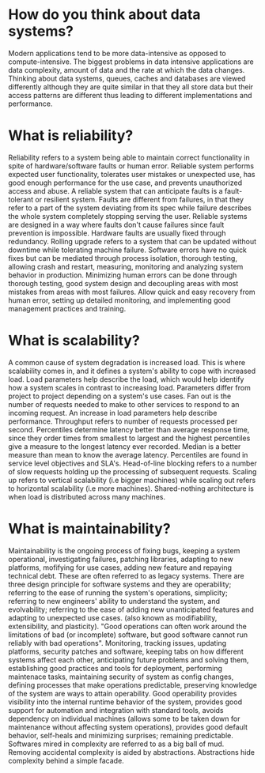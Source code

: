 # How do you think about data systems?

Modern applications tend to be more data-intensive as
opposed to compute-intensive. The biggest problems in
data intensive applications are data complexity, amount of
data and the rate at which the data changes. Thinking about
data systems, queues, caches and databases are viewed differently
although they are quite similar in that they all store data but
their access patterns are different thus leading to different implementations
and performance.

# What is reliability?

Reliability refers to a system being able to maintain
correct functionality in spite of hardware/software faults
or human error. Reliable system performs expected user
functionality, tolerates user mistakes or unexpected use,
has good enough performance for the use case, and prevents
unauthorized access and abuse. A reliable system that can
anticipate faults is a fault-tolerant or resilient system.
Faults are different from failures, in that they refer to
a part of the system deviating from its spec while failure
describes the whole system completely stopping serving the user.
Reliable systems are designed in a way where faults don't
cause failures since fault prevention is impossible.
Hardware faults are usually fixed through redundancy. Rolling
upgrade refers to a system that can be updated without downtime
while tolerating machine failure. Software errors have no quick fixes
but can be mediated through process isolation, thorough testing,
allowing crash and restart, measuring, monitoring and analyzing
system behavior in production. Minimizing human errors can be done
through thorough testing, good system design and decoupling areas
with most mistakes from areas with most failures. Allow quick and
easy recovery from human error, setting up detailed monitoring,
and implementing good management practices and training.

# What is scalability?

A common cause of system degradation is increased load. This is where
scalability comes in, and it defines a system's ability to cope with
increased load. Load parameters help describe the load, which would help
identify how a system scales in contrast to increasing load. Parameters
differ from project to project depending on a system's use cases. Fan out
is the number of requests needed to make to other services to respond
to an incoming request. An increase in load parameters help describe performance.
Throughput refers to number of requests processed per second. Percentiles
determine latency better than average response time, since they order times
from smallest to largest and the highest percentiles give a measure to the longest
latency ever recorded. Median is a better measure than mean to know the average latency.
Percentiles are found in service level objectives and SLA's. Head-of-line blocking
refers to a number of slow requests holding up the processing of subsequent requests.
Scaling up refers to vertical scalability (i.e bigger machines) while scaling out
refers to horizontal scalability (i.e more machines). Shared-nothing architecture
is when load is distributed across many machines.

# What is maintainability?

Maintainability is the ongoing process of fixing bugs, keeping a system operational,
investigating failures, patching libraries, adapting to new platforms, mofifying
for use cases, adding new feature and repaying technical debt. These are often
referred to as legacy systems. There are three design principle for software systems
and they are operability; referring to the ease of running the system's operations,
simplicity; referring to new engineers' ability to understand the system,
and evolvability; referring to the ease of adding new unanticipated features
and adapting to unexpected use cases. (also known as modifiability, extensibility,
and plasticity). "Good operations can often work around the limitations of bad (or incomplete)
software, but good software cannot run reliably with bad operations". Monitoring, tracking issues,
updating platforms, security patches and software, keeping tabs on how different systems affect
each other, anticipating future problems and solving them, establishing good practices and tools for
deployment, performing maintenace tasks, maintaining security of system as config changes, defining
processes that make operations predictable, preserving knowledge of the system are ways to attain operability.
Good operability provides visibility into the internal runtime behavior of the system,
provides good support for automation and integration with standard tools, avoids dependency
on individual machines (allows some to be taken down for maintenance without affecting system
operations), provides good default behavior, self-heals and minimizing surprises; remaining predictable.
Softwares mired in complexity are referred to as a big ball of mud. Removing accidental complexity
is aided by abstractions. Abstractions hide complexity behind a simple facade.
